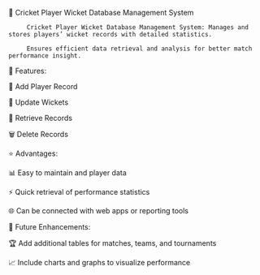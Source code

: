  🎯 Cricket Player Wicket Database Management System

         Cricket Player Wicket Database Management System: Manages and stores players’ wicket records with detailed statistics.

         Ensures efficient data retrieval and analysis for better match performance insight.
           
  📝 Features:

🤾 Add Player Record

🏏 Update Wickets

📂 Retrieve Records

🗑️ Delete Records

⭐ Advantages:

📊 Easy to maintain and player data

⚡ Quick retrieval of performance statistics

🌐 Can be connected with web apps or reporting tools

🚀 Future Enhancements:

🏆 Add additional tables for matches, teams, and tournaments

📈 Include charts and graphs to visualize performance

